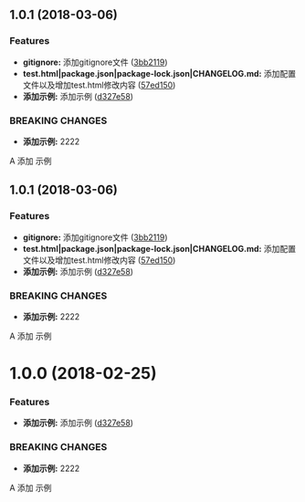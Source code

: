<a name="1.0.1"></a>
## 1.0.1 (2018-03-06)


### Features

* **gitignore:** 添加gitignore文件 ([3bb2119](https://github.com/china-Zzzz/Commit-Message-Change-Log/commit/3bb2119))
* **test.html|package.json|package-lock.json|CHANGELOG.md:** 添加配置文件以及增加test.html修改内容 ([57ed150](https://github.com/china-Zzzz/Commit-Message-Change-Log/commit/57ed150))
* **添加示例:** 添加示例 ([d327e58](https://github.com/china-Zzzz/Commit-Message-Change-Log/commit/d327e58))


### BREAKING CHANGES

* **添加示例:** 2222

A 添加 示例



<a name="1.0.1"></a>
## 1.0.1 (2018-03-06)


### Features

* **gitignore:** 添加gitignore文件 ([3bb2119](https://github.com/china-Zzzz/Commit-Message-Change-Log/commit/3bb2119))
* **test.html|package.json|package-lock.json|CHANGELOG.md:** 添加配置文件以及增加test.html修改内容 ([57ed150](https://github.com/china-Zzzz/Commit-Message-Change-Log/commit/57ed150))
* **添加示例:** 添加示例 ([d327e58](https://github.com/china-Zzzz/Commit-Message-Change-Log/commit/d327e58))


### BREAKING CHANGES

* **添加示例:** 2222

A 添加 示例



<a name="1.0.0"></a>
# 1.0.0 (2018-02-25)


### Features

* **添加示例:** 添加示例 ([d327e58](https://github.com/china-Zzzz/Commit-Message-Change-Log/commit/d327e58))


### BREAKING CHANGES

* **添加示例:** 2222

A 添加 示例



